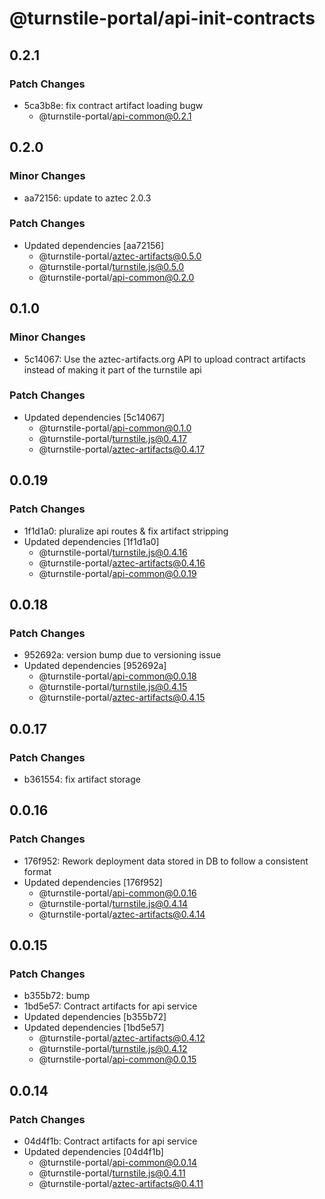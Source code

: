 # @turnstile-portal/api-init-contracts

## 0.2.1

### Patch Changes

- 5ca3b8e: fix contract artifact loading bugw
  - @turnstile-portal/api-common@0.2.1

## 0.2.0

### Minor Changes

- aa72156: update to aztec 2.0.3

### Patch Changes

- Updated dependencies [aa72156]
  - @turnstile-portal/aztec-artifacts@0.5.0
  - @turnstile-portal/turnstile.js@0.5.0
  - @turnstile-portal/api-common@0.2.0

## 0.1.0

### Minor Changes

- 5c14067: Use the aztec-artifacts.org API to upload contract artifacts instead of making it part of the turnstile api

### Patch Changes

- Updated dependencies [5c14067]
  - @turnstile-portal/api-common@0.1.0
  - @turnstile-portal/turnstile.js@0.4.17
  - @turnstile-portal/aztec-artifacts@0.4.17

## 0.0.19

### Patch Changes

- 1f1d1a0: pluralize api routes & fix artifact stripping
- Updated dependencies [1f1d1a0]
  - @turnstile-portal/turnstile.js@0.4.16
  - @turnstile-portal/aztec-artifacts@0.4.16
  - @turnstile-portal/api-common@0.0.19

## 0.0.18

### Patch Changes

- 952692a: version bump due to versioning issue
- Updated dependencies [952692a]
  - @turnstile-portal/api-common@0.0.18
  - @turnstile-portal/turnstile.js@0.4.15
  - @turnstile-portal/aztec-artifacts@0.4.15

## 0.0.17

### Patch Changes

- b361554: fix artifact storage

## 0.0.16

### Patch Changes

- 176f952: Rework deployment data stored in DB to follow a consistent format
- Updated dependencies [176f952]
  - @turnstile-portal/api-common@0.0.16
  - @turnstile-portal/turnstile.js@0.4.14
  - @turnstile-portal/aztec-artifacts@0.4.14

## 0.0.15

### Patch Changes

- b355b72: bump
- 1bd5e57: Contract artifacts for api service
- Updated dependencies [b355b72]
- Updated dependencies [1bd5e57]
  - @turnstile-portal/aztec-artifacts@0.4.12
  - @turnstile-portal/turnstile.js@0.4.12
  - @turnstile-portal/api-common@0.0.15

## 0.0.14

### Patch Changes

- 04d4f1b: Contract artifacts for api service
- Updated dependencies [04d4f1b]
  - @turnstile-portal/api-common@0.0.14
  - @turnstile-portal/turnstile.js@0.4.11
  - @turnstile-portal/aztec-artifacts@0.4.11

